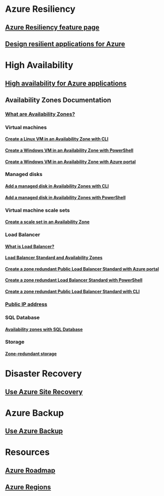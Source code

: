 ﻿
# Azure Resiliency
## [Azure Resiliency feature page](http://azure.microsoft.com/features/resiliency)
## [Design resilient applications for Azure](https://docs.microsoft.com/azure/architecture/resiliency/)

# High Availability

## [High availability for Azure applications](https://docs.microsoft.com/azure/architecture/resiliency/high-availability-azure-applications)

## Availability Zones Documentation
### [What are Availability Zones?](az-overview.md)

### Virtual machines
#### [Create a Linux VM in an Availability Zone with CLI](../virtual-machines/linux/create-cli-availability-zone.md)
#### [Create a Windows VM in an Availability Zone with PowerShell](../virtual-machines/windows/create-powershell-availability-zone.md)
#### [Create a Windows VM in an Availability Zone with Azure portal](../virtual-machines/windows/create-portal-availability-zone.md)

### Managed disks
#### [Add a managed disk in Availability Zones with CLI](../virtual-machines/linux/add-disk.md#use-managed-disks)
#### [Add a managed disk in Availability Zones with PowerShell](../virtual-machines/windows/attach-disk-ps.md#add-an-empty-data-disk-to-a-virtual-machine)

### Virtual machine scale sets
#### [Create a scale set in an Availability Zone](../virtual-machine-scale-sets/virtual-machine-scale-sets-use-availability-zones.md)

### Load Balancer
#### [What is Load Balancer?](../load-balancer/load-balancer-standard-overview.md)
#### [Load Balancer Standard and Availability Zones](../load-balancer/load-balancer-standard-availability-zones.md)
#### [Create a zone redundant Public Load Balancer Standard with Azure portal](../load-balancer/load-balancer-get-started-internet-az-portal.md)
#### [Create a zone redundant Load Balancer Standard with PowerShell](../load-balancer/load-balancer-get-started-internet-az-powershell.md)
#### [Create a zone redundant Public Load Balancer Standard with CLI](../load-balancer/load-balancer-get-started-internet-az-cli.md)

### [Public IP address](../virtual-network/virtual-network-public-ip-address.md#create-a-public-ip-address)

### SQL Database
#### [Availability zones with SQL Database](../sql-database/sql-database-high-availability.md#availability-zones)

### Storage
#### [Zone-redundant storage](../storage/common/storage-redundancy.md#zone-redundant-storage)

# Disaster Recovery
## [Use Azure Site Recovery](https://docs.microsoft.com/azure/site-recovery/)

# Azure Backup
## [Use Azure Backup](https://docs.microsoft.com/azure/backup/)

# Resources
## [Azure Roadmap](https://azure.microsoft.com/roadmap/)
## [Azure Regions](https://azure.microsoft.com/regions/)
